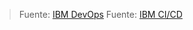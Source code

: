 > Fuente: [IBM DevOps](https://www.ibm.com/mx-es/think/topics/devops)
> Fuente: [IBM CI/CD](https://www.ibm.com/think/topics/ci-cd-pipeline)